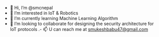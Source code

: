- 👋 Hi, I’m @smcnepal
- 👀 I’m interested in IoT & Robotics
- 🌱 I’m currently learning Machine Learning Algorithm
- 💞️ I’m looking to collaborate for designing the security architecture for IoT protocols 
.- 📫 U can reach me at smukeshbabu47@gmail.com

<!---
smcnepal/smcnepal is a ✨ special ✨ repository because its `README.md` (this file) appears on your GitHub profile.
You can click the Preview link to take a look at your changes.
--->
